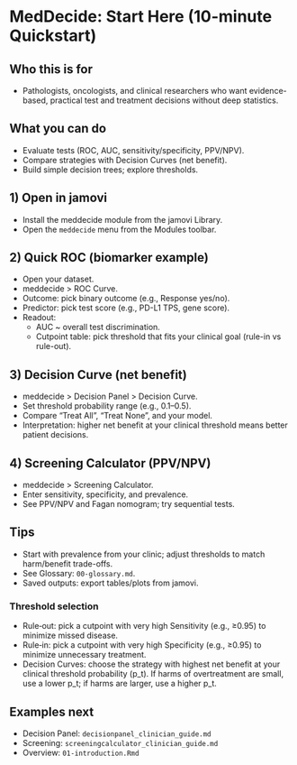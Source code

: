# MedDecide: Start Here (10-minute Quickstart)

## Who this is for
- Pathologists, oncologists, and clinical researchers who want evidence-based, practical test and treatment decisions without deep statistics.

## What you can do
- Evaluate tests (ROC, AUC, sensitivity/specificity, PPV/NPV).
- Compare strategies with Decision Curves (net benefit).
- Build simple decision trees; explore thresholds.

## 1) Open in jamovi
- Install the meddecide module from the jamovi Library.
- Open the `meddecide` menu from the Modules toolbar.

## 2) Quick ROC (biomarker example)
- Open your dataset.
- meddecide > ROC Curve.
- Outcome: pick binary outcome (e.g., Response yes/no).
- Predictor: pick test score (e.g., PD-L1 TPS, gene score).
- Readout:
  - AUC ~ overall test discrimination.
  - Cutpoint table: pick threshold that fits your clinical goal (rule-in vs rule-out).

## 3) Decision Curve (net benefit)
- meddecide > Decision Panel > Decision Curve.
- Set threshold probability range (e.g., 0.1–0.5).
- Compare “Treat All”, “Treat None”, and your model.
- Interpretation: higher net benefit at your clinical threshold means better patient decisions.

## 4) Screening Calculator (PPV/NPV)
- meddecide > Screening Calculator.
- Enter sensitivity, specificity, and prevalence.
- See PPV/NPV and Fagan nomogram; try sequential tests.

## Tips
- Start with prevalence from your clinic; adjust thresholds to match harm/benefit trade-offs.
- See Glossary: `00-glossary.md`.
- Saved outputs: export tables/plots from jamovi.

### Threshold selection
- Rule‑out: pick a cutpoint with very high Sensitivity (e.g., ≥0.95) to minimize missed disease.
- Rule‑in: pick a cutpoint with very high Specificity (e.g., ≥0.95) to minimize unnecessary treatment.
- Decision Curves: choose the strategy with highest net benefit at your clinical threshold probability (p_t). If harms of overtreatment are small, use a lower p_t; if harms are larger, use a higher p_t.

## Examples next
- Decision Panel: `decisionpanel_clinician_guide.md`
- Screening: `screeningcalculator_clinician_guide.md`
- Overview: `01-introduction.Rmd`
